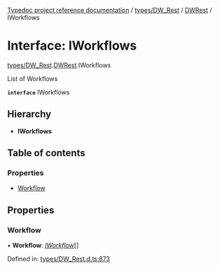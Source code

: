 [Typedoc project reference documentation](../README.md) / [types/DW_Rest](../modules/types_dw_rest.md) / [DWRest](../modules/types_dw_rest.dwrest.md) / IWorkflows

# Interface: IWorkflows

[types/DW_Rest](../modules/types_dw_rest.md).[DWRest](../modules/types_dw_rest.dwrest.md).IWorkflows

List of Workflows

**`interface`** IWorkflows

## Hierarchy

* **IWorkflows**

## Table of contents

### Properties

- [Workflow](types_dw_rest.dwrest.iworkflows.md#workflow)

## Properties

### Workflow

• **Workflow**: [*IWorkflow*](types_dw_rest.dwrest.iworkflow.md)[]

Defined in: [types/DW_Rest.d.ts:873](https://github.com/DocuWare/REST-Sample-TS/blob/6f07cff/src/types/DW_Rest.d.ts#L873)
